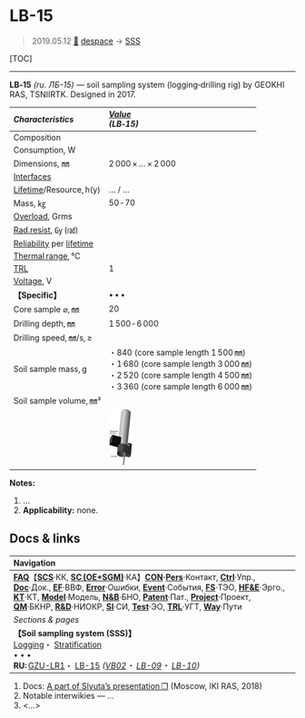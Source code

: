 # LB-15
> 2019.05.12 [🚀](../index/index.md) [despace](index.md) → [SSS](sss.md)

[TOC]

---

**LB‑15** *(ru. ЛБ-15)* — soil sampling system (logging‑drilling rig) by GEOKHI RAS, TSNIIRTK. Designed in 2017.

|*Characteristics*|*[Value](si.md)<br> (LB‑15)*|
|:--|:--|
|Composition| |
|Consumption, W| |
|Dimensions, ㎜|2 000 × … × 2 000|
|[Interfaces](interface.md)| |
|[Lifetime](lifetime.md)/Resource, h(y)|… / …|
|Mass, ㎏|50 ‑ 70|
|[Overload](vibration.md), Grms| |
|[Rad.resist](ion_rad.md), ㏉ (㎭)| |
|[Reliability](qm.md) per [lifetime](lifetime.md)| |
|[Thermal range](tcs.md), ℃| |
|[TRL](trl.md)|1|
|[Voltage](voltage.md), V| |
|**【Specific】**|• • •|
|Core sample ⌀, ㎜|20|
|Drilling depth, ㎜|1 500 ‑ 6 000|
|Drilling speed, ㎜/s, ≥| |
|Soil sample mass, g|・840 (core sample length 1 500 ㎜)<br> ・1 680 (core sample length 3 000 ㎜)<br> ・2 520 (core sample length 4 500 ㎜)<br> ・3 360 (core sample length 6 000 ㎜)|
|Soil sample volume, ㎜³| |
| |[![](f/sss/l/lb-15_pic1_thumb.jpg)](f/sss/l/lb-15_pic1.png)|[![](f/sss/l/lb-15_pic2_thumb.jpg)](f/sss/l/lb-15_pic2.png)|[![](f/sss/l/lb-15_pic3_thumb.jpg)](f/sss/l/lb-15_pic3.png)|

**Notes:**

   1. …
   1. **Applicability:** none.


## Docs & links
|Navigation|
|:--|
|**[FAQ](faq.md)**【**[SCS](scs.md)**·КК, **[SC (OE+SGM)](sc.md)**·КА】**[CON](contact.md)·[Pers](person.md)**·Контакт, **[Ctrl](control.md)**·Упр., **[Doc](doc.md)**·Док., **[EF](ef.md)**·ВВФ, **[Error](error.md)**·Ошибки, **[Event](event.md)**·События, **[FS](fs.md)**·ТЭО, **[HF&E](hfe.md)**·Эрго., **[KT](kt.md)**·КТ, **[Model](model.md)**·Модель, **[N&B](nnb.md)**·БНО, **[Patent](патент.md)**·Пат., **[Project](project.md)**·Проект, **[QM](qm.md)**·БКНР, **[R&D](rnd.md)**·НИОКР, **[SI](si.md)**·СИ, **[Test](test.md)**·ЭО, **[TRL](trl.md)**·УГТ, **[Way](way.md)**·Пути|
|*Sections & pages*|
|**【Soil sampling system (SSS)】**<br> [Logging](sss.md)・ [Stratification](sss.md)<br>• • •<br> **RU:** [GZU-LR1](гзу_лр1.md)・ [LB-15](lb_15.md) *([VB02](vb02.md)・ [LB-09](lb_09.md)・ [LB-10](lb_10.md))*|

   1. Docs: [A part of Slyuta’s presentation ❐](f/sss/l/lb-15_presentation_2018_sluta.pdf) (Moscow, IKI RAS, 2018)
   1. Notable interwikies — …
   1. <…>
